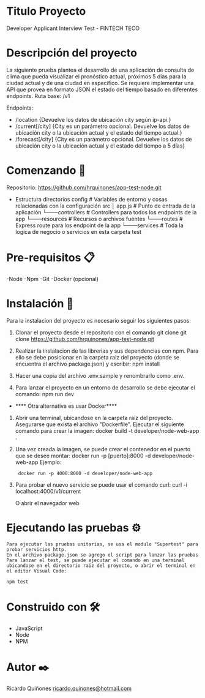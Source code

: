# Titulo Proyecto
Developer Applicant Interview Test - FINTECH TECO
# Descripción del proyecto
La siguiente prueba plantea el desarrollo de una aplicación de consulta de clima que pueda visualizar el 
pronóstico actual, próximos 5 días para la ciudad actual y de una ciudad en específico.
Se requiere implementar una API que provea en formato JSON el estado del tiempo basado en 
diferentes endpoints. 
Ruta base: /v1

Endpoints:
- /location           {Devuelve los datos de ubicación city según ip-api.}
- /current[/city]     {City es un parámetro opcional. Devuelve los datos de ubicación city o la ubicación actual y el estado del tiempo actual.}
- /forecast[/city]    {City es un parámetro opcional. Devuelve los datos de ubicación city o la ubicación actual y el estado del tiempo a 5 días}

# Comenzando 🚀
Repositorio:
https://github.com/hrquinones/app-test-node.git

- Estructura directorios
config              # Variables de entorno y cosas relacionadas con la configuración
src
│   app.js          # Punto de entrada de la aplicación
└───controllers     # Controllers para todos los endpoints de la app
└───resources       # Recursos o archivos fuentes
└───routes          # Express route para los endpoint de la app
└───services        # Toda la logica de negocio o servicios en esta carpeta 
test

# Pre-requisitos 📋
-Node 
-Npm
-Git
-Docker (opcional)
# Instalación 🔧
Para la instalacion del proyecto es necesario seguir los siguientes pasos:

1. Clonar el proyecto desde el repositorio con el comando git clone
    git clone https://github.com/hrquinones/app-test-node.git

2. Realizar la instalacion de las librerias y sus dependencias con npm. Para ello se debe posicionar en la carpeta raiz del proyecto (donde se encuentra el archivo package.json) y escribir: 
    npm install
3. Hacer una copia del archivo .env.sample y renombrarlo como .env.
4. Para lanzar el proyecto en un entorno de desarrollo se debe ejecutar el comando:
    npm run dev

-  **** Otra alternativa es usar Docker****  
1. Abrir una terminal, ubicandose en la carpeta raiz del proyecto. Asegurarse que exista el archivo "Dockerfile". Ejecutar el siguiente comando para crear la imagen:
    docker build -t developer/node-web-app .
2. Una vez creada la imagen, se puede crear el contenedor en el puerto que se desee montar:
    docker run -p [puerto]:8000 -d developer/node-web-app
    Ejemplo:
    
        docker run -p 4000:8000 -d developer/node-web-app
3. Para probar el nuevo servicio se puede usar el comando curl:
    curl -i localhost:4000/v1/current

    O abrir el navegador web
# Ejecutando las pruebas ⚙️

    Para ejecutar las pruebas unitarias, se usa el modulo "Supertest" para probar servicios http. 
    En el archivo package.json se agrego el script para lanzar las pruebas
    Para lanzar el test, se puede ejecutar el comando en una terminal ubicandose en el directorio raiz del proyecto, o abrir el terminal en el editor Visual Code:

    npm test

# Construido con 🛠️
- JavaScript
- Node
- NPM
# Autor ✒️
Ricardo Quiñones 
ricardo.quinones@hotmail.com